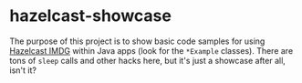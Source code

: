 # hazelcast-showcase

The purpose of this project is to show basic code samples for using [Hazelcast IMDG](https://hazelcast.com/) within Java
apps (look for the `*Example` classes). There are tons of `sleep` calls and other hacks here, but it's just a showcase 
after all, isn't it?

